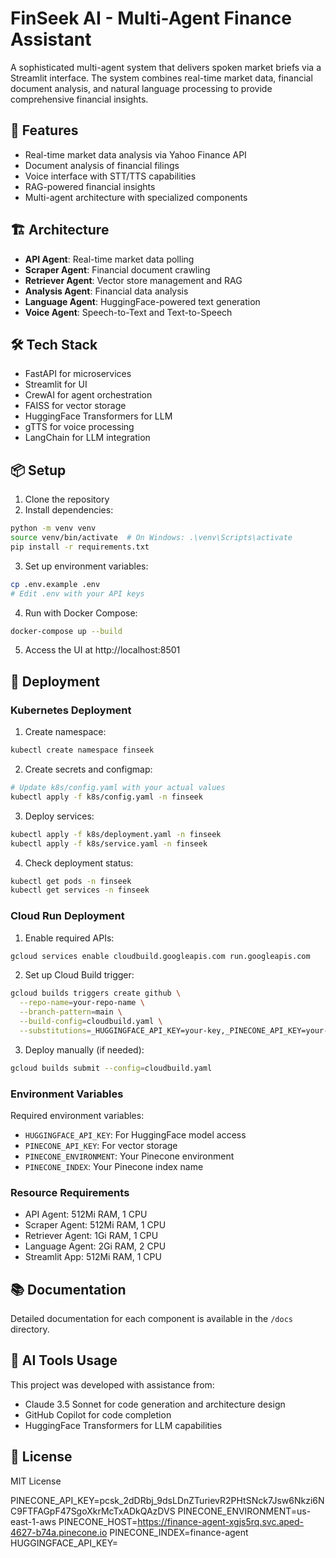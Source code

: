 # FinSeek AI - Multi-Agent Finance Assistant

A sophisticated multi-agent system that delivers spoken market briefs via a Streamlit interface. The system combines real-time market data, financial document analysis, and natural language processing to provide comprehensive financial insights.

## 🚀 Features

- Real-time market data analysis via Yahoo Finance API
- Document analysis of financial filings
- Voice interface with STT/TTS capabilities
- RAG-powered financial insights
- Multi-agent architecture with specialized components

## 🏗️ Architecture

- **API Agent**: Real-time market data polling
- **Scraper Agent**: Financial document crawling
- **Retriever Agent**: Vector store management and RAG
- **Analysis Agent**: Financial data analysis
- **Language Agent**: HuggingFace-powered text generation
- **Voice Agent**: Speech-to-Text and Text-to-Speech

## 🛠️ Tech Stack

- FastAPI for microservices
- Streamlit for UI
- CrewAI for agent orchestration
- FAISS for vector storage
- HuggingFace Transformers for LLM
- gTTS for voice processing
- LangChain for LLM integration

## 📦 Setup

1. Clone the repository
2. Install dependencies:
```bash
python -m venv venv
source venv/bin/activate  # On Windows: .\venv\Scripts\activate
pip install -r requirements.txt
```

3. Set up environment variables:
```bash
cp .env.example .env
# Edit .env with your API keys
```

4. Run with Docker Compose:
```bash
docker-compose up --build
```

5. Access the UI at http://localhost:8501

## 🚢 Deployment

### Kubernetes Deployment

1. Create namespace:
```bash
kubectl create namespace finseek
```

2. Create secrets and configmap:
```bash
# Update k8s/config.yaml with your actual values
kubectl apply -f k8s/config.yaml -n finseek
```

3. Deploy services:
```bash
kubectl apply -f k8s/deployment.yaml -n finseek
kubectl apply -f k8s/service.yaml -n finseek
```

4. Check deployment status:
```bash
kubectl get pods -n finseek
kubectl get services -n finseek
```

### Cloud Run Deployment

1. Enable required APIs:
```bash
gcloud services enable cloudbuild.googleapis.com run.googleapis.com
```

2. Set up Cloud Build trigger:
```bash
gcloud builds triggers create github \
  --repo-name=your-repo-name \
  --branch-pattern=main \
  --build-config=cloudbuild.yaml \
  --substitutions=_HUGGINGFACE_API_KEY=your-key,_PINECONE_API_KEY=your-key,_PINECONE_ENVIRONMENT=your-env,_PINECONE_INDEX=your-index
```

3. Deploy manually (if needed):
```bash
gcloud builds submit --config=cloudbuild.yaml
```

### Environment Variables

Required environment variables:
- `HUGGINGFACE_API_KEY`: For HuggingFace model access
- `PINECONE_API_KEY`: For vector storage
- `PINECONE_ENVIRONMENT`: Your Pinecone environment
- `PINECONE_INDEX`: Your Pinecone index name

### Resource Requirements

- API Agent: 512Mi RAM, 1 CPU
- Scraper Agent: 512Mi RAM, 1 CPU
- Retriever Agent: 1Gi RAM, 1 CPU
- Language Agent: 2Gi RAM, 2 CPU
- Streamlit App: 512Mi RAM, 1 CPU

## 📚 Documentation

Detailed documentation for each component is available in the `/docs` directory.

## 🤖 AI Tools Usage

This project was developed with assistance from:
- Claude 3.5 Sonnet for code generation and architecture design
- GitHub Copilot for code completion
- HuggingFace Transformers for LLM capabilities

## 📄 License

MIT License



PINECONE_API_KEY=pcsk_2dDRbj_9dsLDnZTurievR2PHtSNck7Jsw6Nkzi6NC9FTFAGpF47SgoXkrMcTxADkQAzDVS
PINECONE_ENVIRONMENT=us-east-1-aws
PINECONE_HOST=https://finance-agent-xgjs5rq.svc.aped-4627-b74a.pinecone.io
PINECONE_INDEX=finance-agent
HUGGINGFACE_API_KEY=
